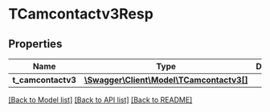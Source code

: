 # TCamcontactv3Resp

## Properties
Name | Type | Description | Notes
------------ | ------------- | ------------- | -------------
**t_camcontactv3** | [**\Swagger\Client\Model\TCamcontactv3[]**](TCamcontactv3.md) |  | [optional] 

[[Back to Model list]](../README.md#documentation-for-models) [[Back to API list]](../README.md#documentation-for-api-endpoints) [[Back to README]](../README.md)


